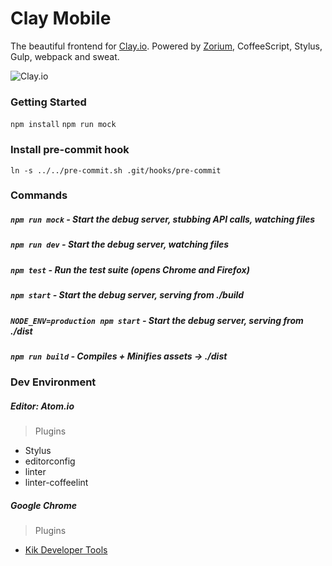 # Clay Mobile

The beautiful frontend for [Clay.io](http://clay.io). Powered by [Zorium](http://zorium.org), CoffeeScript, Stylus, Gulp, webpack and sweat.

![Clay.io](https://raw.githubusercontent.com/claydotio/design-assets/master/images/desktop_site/devices.jpg)

### Getting Started
`npm install`
`npm run mock`

### Install pre-commit hook
`ln -s ../../pre-commit.sh .git/hooks/pre-commit`

### Commands
##### `npm run mock` - Start the debug server, stubbing API calls, watching files
##### `npm run dev` - Start the debug server, watching files
##### `npm test` - Run the test suite (opens Chrome and Firefox)

##### `npm start` - Start the debug server, serving from ./build

##### `NODE_ENV=production npm start` - Start the debug server, serving from ./dist

##### `npm run build` - Compiles + Minifies assets -> ./dist

### Dev Environment
##### Editor: Atom.io
> Plugins
  - Stylus
  - editorconfig
  - linter
  - linter-coffeelint

##### Google Chrome
> Plugins
  - [Kik Developer Tools](https://chrome.google.com/webstore/detail/kik-developer-tools/occbnccdhakfaomkhhdkmmknjbghmllm)
